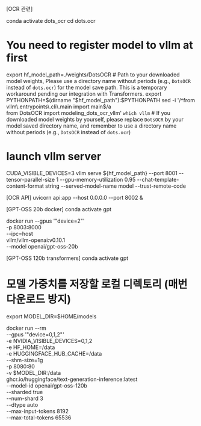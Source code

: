 [OCR 관련]

conda activate dots_ocr
cd dots.ocr
# You need to register model to vllm at first
export hf_model_path=./weights/DotsOCR  # Path to your downloaded model weights, Please use a directory name without periods (e.g., `DotsOCR` instead of `dots.ocr`) for the model save path. This is a temporary workaround pending our integration with Transformers.
export PYTHONPATH=$(dirname "$hf_model_path"):$PYTHONPATH
sed -i '/^from vllm\.entrypoints\.cli\.main import main$/a\
from DotsOCR import modeling_dots_ocr_vllm' `which vllm`  # If you downloaded model weights by yourself, please replace `DotsOCR` by your model saved directory name, and remember to use a directory name without periods (e.g., `DotsOCR` instead of `dots.ocr`) 

# launch vllm server
CUDA_VISIBLE_DEVICES=3 vllm serve ${hf_model_path} --port 8001 --tensor-parallel-size 1 --gpu-memory-utilization 0.95  --chat-template-content-format string --served-model-name model --trust-remote-code

[OCR API]
uvicorn api:app --host 0.0.0.0 --port 8002 &

[GPT-OSS 20b docker]
conda activate gpt

docker run --gpus '"device=2"' \
    -p 8003:8000 \
    --ipc=host \
    vllm/vllm-openai:v0.10.1 \
    --model openai/gpt-oss-20b

[GPT-OSS 120b transformers]
conda activate gpt
# 모델 가중치를 저장할 로컬 디렉토리 (매번 다운로드 방지)
export MODEL_DIR=$HOME/models

docker run --rm \
  --gpus '"device=0,1,2"' \
  -e NVIDIA_VISIBLE_DEVICES=0,1,2 \
  -e HF_HOME=/data \
  -e HUGGINGFACE_HUB_CACHE=/data \
  --shm-size=1g \
  -p 8080:80 \
  -v $MODEL_DIR:/data \
  ghcr.io/huggingface/text-generation-inference:latest \
    --model-id openai/gpt-oss-120b \
    --sharded true \
    --num-shard 3 \
    --dtype auto \
    --max-input-tokens 8192 \
    --max-total-tokens 65536